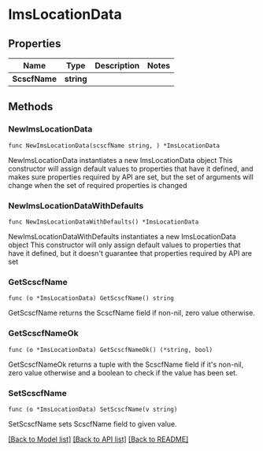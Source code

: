 # ImsLocationData

## Properties

Name | Type | Description | Notes
------------ | ------------- | ------------- | -------------
**ScscfName** | **string** |  | 

## Methods

### NewImsLocationData

`func NewImsLocationData(scscfName string, ) *ImsLocationData`

NewImsLocationData instantiates a new ImsLocationData object
This constructor will assign default values to properties that have it defined,
and makes sure properties required by API are set, but the set of arguments
will change when the set of required properties is changed

### NewImsLocationDataWithDefaults

`func NewImsLocationDataWithDefaults() *ImsLocationData`

NewImsLocationDataWithDefaults instantiates a new ImsLocationData object
This constructor will only assign default values to properties that have it defined,
but it doesn't guarantee that properties required by API are set

### GetScscfName

`func (o *ImsLocationData) GetScscfName() string`

GetScscfName returns the ScscfName field if non-nil, zero value otherwise.

### GetScscfNameOk

`func (o *ImsLocationData) GetScscfNameOk() (*string, bool)`

GetScscfNameOk returns a tuple with the ScscfName field if it's non-nil, zero value otherwise
and a boolean to check if the value has been set.

### SetScscfName

`func (o *ImsLocationData) SetScscfName(v string)`

SetScscfName sets ScscfName field to given value.



[[Back to Model list]](../README.md#documentation-for-models) [[Back to API list]](../README.md#documentation-for-api-endpoints) [[Back to README]](../README.md)


